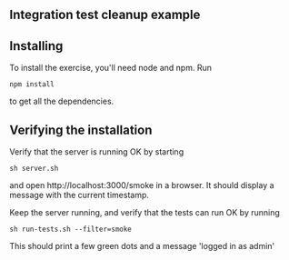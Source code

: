 Integration test cleanup example
--------------------------------

## Installing

To install the exercise, you'll need node and npm. Run 

    npm install

to get all the dependencies. 

## Verifying the installation

Verify that the server is running OK by starting

    sh server.sh

and open http://localhost:3000/smoke in a browser. It should display a message with the current timestamp.

Keep the server running, and verify that the tests can run OK by running

    sh run-tests.sh --filter=smoke

This should print a few green dots and a message 'logged in as admin'

